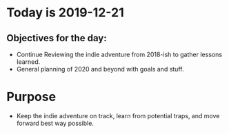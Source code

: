 # Today is 2019-12-21

## Objectives for the day:

- Continue Reviewing the indie adventure from 2018-ish to gather lessons learned.
- General planning of 2020 and beyond with goals and stuff.

# Purpose

- Keep the indie adventure on track, learn from potential traps, and move forward best way possible.
